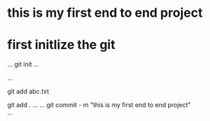 # this is my first end to end project

# first initlize the git


...
git init
...

...

git add abc.txt

git add .
...
...
git commit - m "this is my first end to end project"  
...